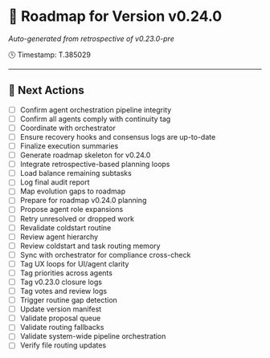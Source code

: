 # 📍 Roadmap for Version v0.24.0
_Auto-generated from retrospective of v0.23.0-pre_

🕓 Timestamp: T.385029

---
## 🎯 Next Actions
- [ ] Confirm agent orchestration pipeline integrity
- [ ] Confirm all agents comply with continuity tag
- [ ] Coordinate with orchestrator
- [ ] Ensure recovery hooks and consensus logs are up-to-date
- [ ] Finalize execution summaries
- [ ] Generate roadmap skeleton for v0.24.0
- [ ] Integrate retrospective-based planning loops
- [ ] Load balance remaining subtasks
- [ ] Log final audit report
- [ ] Map evolution gaps to roadmap
- [ ] Prepare for roadmap v0.24.0 planning
- [ ] Propose agent role expansions
- [ ] Retry unresolved or dropped work
- [ ] Revalidate coldstart routine
- [ ] Review agent hierarchy
- [ ] Review coldstart and task routing memory
- [ ] Sync with orchestrator for compliance cross-check
- [ ] Tag UX loops for UI/agent clarity
- [ ] Tag priorities across agents
- [ ] Tag v0.23.0 closure logs
- [ ] Tag votes and review logs
- [ ] Trigger routine gap detection
- [ ] Update version manifest
- [ ] Validate proposal queue
- [ ] Validate routing fallbacks
- [ ] Validate system-wide pipeline orchestration
- [ ] Verify file routing updates

